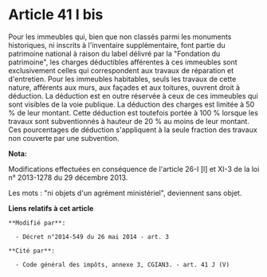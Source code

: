# Article 41 I bis

Pour les immeubles qui, bien que non classés parmi les monuments historiques, ni inscrits à l'inventaire supplémentaire, font
partie du patrimoine national à raison du label délivré par la "Fondation du patrimoine", les charges déductibles afférentes
à ces immeubles sont exclusivement celles qui correspondent aux travaux de réparation et d'entretien. Pour les immeubles
habitables, seuls les travaux de cette nature, afférents aux murs, aux façades et aux toitures, ouvrent droit à déduction. La
déduction est en outre réservée à ceux de ces immeubles qui sont visibles de la voie publique. La déduction des charges est
limitée à 50 % de leur montant. Cette déduction est toutefois portée à 100 % lorsque les travaux sont subventionnés à hauteur
de 20 % au moins de leur montant. Ces pourcentages de déduction s'appliquent à la seule fraction des travaux non couverte par
une subvention.

**Nota:**

Modifications effectuées en conséquence de l'article 26-I [l] et XI-3 de la loi n° 2013-1278 du 29 décembre 2013.

Les mots : "ni objets d'un agrément ministériel", deviennent sans objet.

**Liens relatifs à cet article**

	**Modifié par**:

	  - Décret n°2014-549 du 26 mai 2014 - art. 3

	**Cité par**:

	  - Code général des impôts, annexe 3, CGIAN3. - art. 41 J (V)

